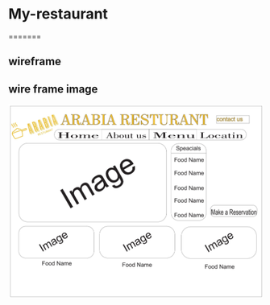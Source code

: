 # My-restaurant

=======
## wireframe
## wire frame image

![Alt text](resturant-wireframe_page-0001.png)